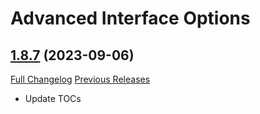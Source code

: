 # Advanced Interface Options

## [1.8.7](https://github.com/Stanzilla/AdvancedInterfaceOptions/tree/1.8.7) (2023-09-06)
[Full Changelog](https://github.com/Stanzilla/AdvancedInterfaceOptions/compare/1.8.6...1.8.7) [Previous Releases](https://github.com/Stanzilla/AdvancedInterfaceOptions/releases)

- Update TOCs  

